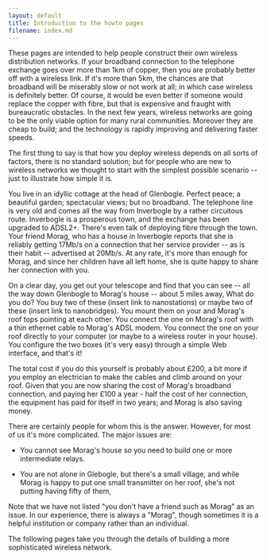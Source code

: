 ```yaml
---
layout: default
title: Introduction to the howto pages
filename: index.md
---
```

These pages are intended to help people construct their own wireless
distribution networks.  If your broadband connection to the telephone
exchange goes over more than 1km of copper, then you are probably
better off with a wireless link.  If it's more than 5km, the chances
are that broadband will be miserably slow or not work at all; in which
case wireless is definitely better.  Of course, it would be even
better if someone would replace the copper with fibre, but that is
expensive and fraught with bureaucratic obstacles. In the next few
years, wireless networks are going to be the only viable option for
many rural communities.  Moreover they are cheap to build; and the
technology is rapidly improving and delivering faster speeds.

The first thing to say is that how you deploy wireless depends on all
sorts of factors, there is no standard solution; but for people who
are new to wireless networks we thought to start with the simplest
possible scenario -- just to illustrate how simple it is.  

You live in an idyllic cottage at the head of Glenbogle.  Perfect peace;
a beautiful garden; spectacular views; but no broadband.  The 
telephone line is very old and comes all the way from Inverbogle
by a rather circuitous route.  Inverbogle is a prosperous town, and
the exchange has been upgraded to ADSL2+. There's even talk of
deploying fibre through the town. Your friend Morag, who has a house
in Inverbogle reports that she is reliably getting 17Mb/s on a connection
that her service provider -- as is their habit -- advertised at
20Mb/s.  At any rate, it's more than enough for Morag, and since her
children have all left home, she is quite happy to share her
connection with you.

On a clear day, you get out your telescope and find that you can see
-- all the way down Glenbogle to Morag's house -- about 5 miles away,
What do you do?  You buy two of these (insert link to nanostations) or
maybe two of these (insert link to nanobridges).  You mount them on
your and Morag's roof tops pointing at each other.  You connect the
one on Morag's roof with a thin ethernet cable to Morag's ADSL
modem. You connect the one on your roof directly to your computer (or
maybe to a wireless router in your house).  You configure the two
boxes (it's very easy) through a simple Web interface, and that's it!

The total cost if you do this yourself is probably about £200, a bit
more if you employ an electrician to make the cables and climb around
on your roof. Given that you are now sharing the cost  of Morag's
broadband connection, and paying her £100 a year - half the cost of 
her connection, the equipment has paid for itself in two years; and
Morag is also saving money.

There are certainly people for whom this is the answer.  However, for
most of us it's more complicated.  The major issues are:

* You cannot see Morag's house so you need to build one or more
  intermediate relays.

* You are not alone in Glebogle, but there's a small village, and
while Morag is happy to put one small transmitter on her roof, she's
not putting having fifty of them,

Note that we have not listed "you don't have a friend such as Morag"
as an issue.  In our experience, there is always a "Morag", though sometimes
it is a helpful institution or company rather than an individual.

The following pages take you through the details of building a more
sophisticated wireless network.



